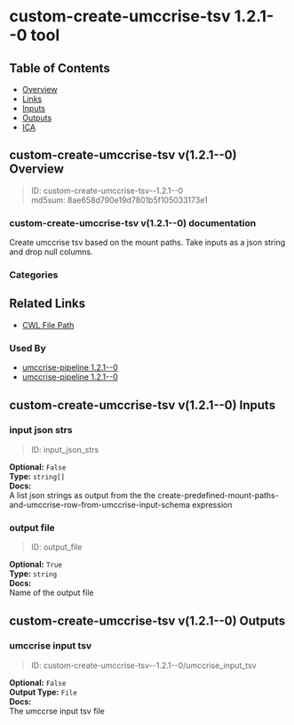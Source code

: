 
custom-create-umccrise-tsv 1.2.1--0 tool
========================================

## Table of Contents
  
- [Overview](#custom-create-umccrise-tsv-v121--0-overview)  
- [Links](#related-links)  
- [Inputs](#custom-create-umccrise-tsv-v121--0-inputs)  
- [Outputs](#custom-create-umccrise-tsv-v121--0-outputs)  
- [ICA](#ica)  


## custom-create-umccrise-tsv v(1.2.1--0) Overview



  
> ID: custom-create-umccrise-tsv--1.2.1--0  
> md5sum: 8ae658d790e19d7801b5f105033173e1

### custom-create-umccrise-tsv v(1.2.1--0) documentation
  
Create umccrise tsv based on the mount paths. Take inputs as a json string and drop null columns.

### Categories
  


## Related Links
  
- [CWL File Path](../../../../../../tools/custom-create-umccrise-tsv/1.2.1--0/custom-create-umccrise-tsv__1.2.1--0.cwl)  


### Used By
  
- [umccrise-pipeline 1.2.1--0](../../../workflows/umccrise-pipeline/1.2.1--0/umccrise-pipeline__1.2.1--0.md)  
- [umccrise-pipeline 1.2.1--0](../../../workflows/umccrise-pipeline/1.2.1--0/umccrise-pipeline__1.2.1--0.md)  

  


## custom-create-umccrise-tsv v(1.2.1--0) Inputs

### input json strs



  
> ID: input_json_strs
  
**Optional:** `False`  
**Type:** `string[]`  
**Docs:**  
A list json strings as output from the the create-predefined-mount-paths-and-umccrise-row-from-umccrise-input-schema expression


### output file



  
> ID: output_file
  
**Optional:** `True`  
**Type:** `string`  
**Docs:**  
Name of the output file

  


## custom-create-umccrise-tsv v(1.2.1--0) Outputs

### umccrise input tsv



  
> ID: custom-create-umccrise-tsv--1.2.1--0/umccrise_input_tsv  

  
**Optional:** `False`  
**Output Type:** `File`  
**Docs:**  
The umccrse input tsv file
  

  


